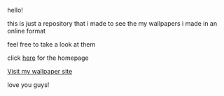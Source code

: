 hello!

this is just a repository that i made to see the my wallpapers i made in an online format

feel free to take a look at them

click [here](https://katie0014.github.io) for the homepage

[Visit my wallpaper site](https://katie0014.github.io)

love you guys!
